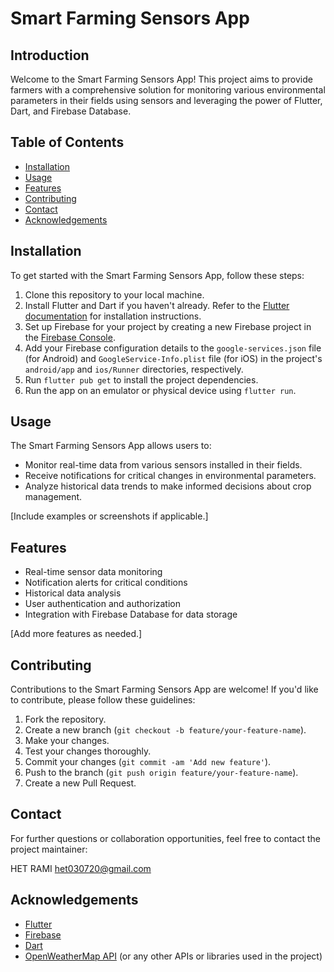 # Smart Farming Sensors App

## Introduction
Welcome to the Smart Farming Sensors App! This project aims to provide farmers with a comprehensive solution for monitoring various environmental parameters in their fields using sensors and leveraging the power of Flutter, Dart, and Firebase Database.

## Table of Contents
- [Installation](#installation)
- [Usage](#usage)
- [Features](#features)
- [Contributing](#contributing)
- [Contact](#contact)
- [Acknowledgements](#acknowledgements)

## Installation
To get started with the Smart Farming Sensors App, follow these steps:

1. Clone this repository to your local machine.
2. Install Flutter and Dart if you haven't already. Refer to the [Flutter documentation](https://flutter.dev/docs/get-started/install) for installation instructions.
3. Set up Firebase for your project by creating a new Firebase project in the [Firebase Console](https://console.firebase.google.com/).
4. Add your Firebase configuration details to the `google-services.json` file (for Android) and `GoogleService-Info.plist` file (for iOS) in the project's `android/app` and `ios/Runner` directories, respectively.
5. Run `flutter pub get` to install the project dependencies.
6. Run the app on an emulator or physical device using `flutter run`.

## Usage
The Smart Farming Sensors App allows users to:

- Monitor real-time data from various sensors installed in their fields.
- Receive notifications for critical changes in environmental parameters.
- Analyze historical data trends to make informed decisions about crop management.

[Include examples or screenshots if applicable.]

## Features
- Real-time sensor data monitoring
- Notification alerts for critical conditions
- Historical data analysis
- User authentication and authorization
- Integration with Firebase Database for data storage

[Add more features as needed.]

## Contributing
Contributions to the Smart Farming Sensors App are welcome! If you'd like to contribute, please follow these guidelines:

1. Fork the repository.
2. Create a new branch (`git checkout -b feature/your-feature-name`).
3. Make your changes.
4. Test your changes thoroughly.
5. Commit your changes (`git commit -am 'Add new feature'`).
6. Push to the branch (`git push origin feature/your-feature-name`).
7. Create a new Pull Request.

## Contact
For further questions or collaboration opportunities, feel free to contact the project maintainer:

HET RAMI
het030720@gmail.com

## Acknowledgements
- [Flutter](https://flutter.dev/)
- [Firebase](https://firebase.google.com/)
- [Dart](https://dart.dev/)
- [OpenWeatherMap API](https://openweathermap.org/api) (or any other APIs or libraries used in the project)

